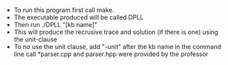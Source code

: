 - To run this program first call make. 
- The executable produced will be called DPLL
- Then run ./DPLL "[kb name]"
- This will produce the recrusive trace and solution (if there is one) using the unit-clause
- To no use the unit clause, add "-unit" after the kb name in the command line call
*parser.cpp and parser.hpp were provided by the professor
